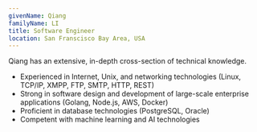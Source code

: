 ```yaml
---
givenName: Qiang
familyName: LI
title: Software Engineer
location: San Franscisco Bay Area, USA
---
```



Qiang has an extensive, in-depth cross-section of technical knowledge.

+ Experienced in Internet, Unix, and networking technologies (Linux, TCP/IP, XMPP, FTP, SMTP, HTTP, REST)
+ Strong in software design and development of large-scale enterprise applications (Golang, Node.js, AWS, Docker)
+ Proficient in database technologies (PostgreSQL, Oracle)
+ Competent with machine learning and AI technologies

